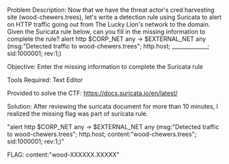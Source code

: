 Problem Description:
Now that we have the threat actor's cred harvesting site (wood-chewers.trees), let's write a detection rule using Suricata to alert on HTTP traffic going out from The Lucky Lion's network to the domain.
Given the Suricata rule below, can you fill in the missing information to complete the rule?
    alert http $CORP_NET any -> $EXTERNAL_NET any (msg:"Detected traffic to wood-chewers.trees"; http.host; _____________; sid:1000001; rev:1;)

Objective:
Enter the missing information to complete the Suricata rule

Tools Required:
Text Editor

Provided to solve the CTF:
https://docs.suricata.io/en/latest/

Solution:
After reviewing the suricata document for more than 10 minutes, I realized the missing flag was part of suricata rule.

"alert http $CORP_NET any -> $EXTERNAL_NET any (msg:"Detected traffic to wood-chewers.trees"; http.host; content:"wood-chewers.trees"; sid:1000001; rev:1;)"

FLAG: content:"wood-XXXXXX.XXXXX"
